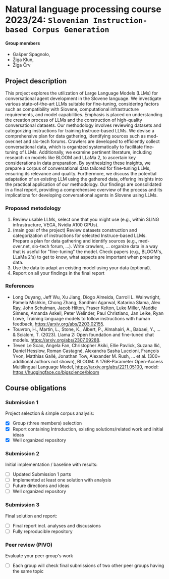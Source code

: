# Natural language processing course 2023/24: `Slovenian Instruction-based Corpus Generation`

#### Group members
- Gašper Spagnolo,
- Žiga Klun, 
- Žiga Črv

## Project description
This project explores the utilization of Large Language Models (LLMs) for conversational agent development in the Slovene language. We investigate various state-of-the-art LLMs suitable for fine-tuning, considering factors such as compatibility with Slovene, computational infrastructure requirements, and model capabilities. Emphasis is placed on understanding the creation process of LLMs and the construction of high-quality conversational datasets.
Our methodology involves reviewing datasets and categorizing instructions for training Instruce-based LLMs. We devise a comprehensive plan for data gathering, identifying sources such as med-over.net and slo-tech forums. Crawlers are developed to efficiently collect conversational data, which is organized systematically to facilitate fine-tuning of LLMs.
Additionally, we examine pertinent literature, including research on models like BLOOM and LLaMa 2, to ascertain key considerations in data preparation. By synthesizing these insights, we prepare a corpus of conversational data tailored for fine-tuning LLMs, ensuring its relevance and quality.
Furthermore, we discuss the potential adaptation of an existing LLM using the gathered data, offering insights into the practical application of our methodology. Our findings are consolidated in a final report, providing a comprehensive overview of the process and its implications for developing conversational agents in Slovene using LLMs.

### Proposed metodology
1. Review usable LLMs, select one that you might use (e.g., within SLING infrastructure, VEGA, Nvidia A100 GPUs).
2. (main goal of the project) Review datasets construction and categorization of instructions for selected Instruce-based LLMs. Prepare a plan for data gathering and identify sources (e.g., med-over.net, slo-tech forum, ...). Write crawlers, ... organize data in a way that is useful for "fine-tuning" the model. Check papers (e.g., BLOOM's, LLaMa 2's) to get to know, what aspects are important when preparing data.
3. Use the data to adapt an existing model using your data (optional).
4. Report on all your findings in the final report

### References
- Long Ouyang, Jeff Wu, Xu Jiang, Diogo Almeida, Carroll L. Wainwright, Pamela Mishkin, Chong Zhang, Sandhini Agarwal, Katarina Slama, Alex Ray, John Schulman, Jacob Hilton, Fraser Kelton, Luke Miller, Maddie Simens, Amanda Askell, Peter Welinder, Paul Christiano, Jan Leike, Ryan Lowe, Training language models to follow instructions with human feedback, https://arxiv.org/abs/2203.02155.
- Touvron, H., Martin, L., Stone, K., Albert, P., Almahairi, A., Babaei, Y., ... & Scialom, T. (2023). Llama 2: Open foundation and fine-tuned chat models. https://arxiv.org/abs/2307.09288.
- Teven Le Scao, Angela Fan, Christopher Akiki, Ellie Pavlick, Suzana Ilić, Daniel Hesslow, Roman Castagné, Alexandra Sasha Luccioni, François Yvon, Matthias Gallé, Jonathan Tow, Alexander M. Rush, ...  et al. (300+ additional authors not shown), BLOOM: A 176B-Parameter Open-Access Multilingual Language Model, https://arxiv.org/abs/2211.05100, model: https://huggingface.co/bigscience/bloom 


## Course obligations
### Submission 1

Project selection & simple corpus analysis:

- [x] Group (three members) selection
- [x] Report containing Introduction, existing solutions/related work and initial ideas
- [x] Well organized repository

### Submission 2

Initial implementation / baseline with results:

- [ ] Updated Submission 1 parts
- [ ] Implemented at least one solution with analysis
- [ ] Future directions and ideas
- [ ] Well organized repository

### Submission 3

Final solution and report:

- [ ] Final report incl. analyses and discussions
- [ ] Fully reproducible repository

### Peer review (PIVO)

Evaluate your peer group's work
- [ ] Each group will check final submissions of two other peer groups having the same topic

